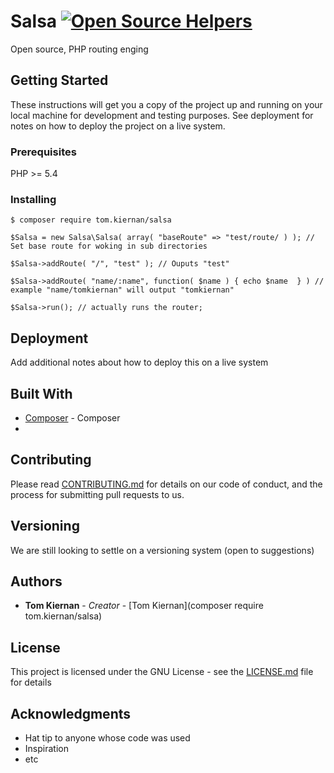 # Salsa  [![Open Source Helpers](https://www.codetriage.com/tomkiernan120/sourcream/badges/users.svg)](https://www.codetriage.com/tomkiernan120/sourcream)

Open source, PHP routing enging

## Getting Started

These instructions will get you a copy of the project up and running on your local machine for development and testing purposes. See deployment for notes on how to deploy the project on a live system.

### Prerequisites

PHP >= 5.4

### Installing

```
$ composer require tom.kiernan/salsa
```

```
$Salsa = new Salsa\Salsa( array( "baseRoute" => "test/route/ ) ); // Set base route for woking in sub directories

$Salsa->addRoute( "/", "test" ); // Ouputs "test"

$Salsa->addRoute( "name/:name", function( $name ) { echo $name  } ) // example "name/tomkiernan" will output "tomkiernan"

$Salsa->run(); // actually runs the router;

```

## Deployment

Add additional notes about how to deploy this on a live system

## Built With

* [Composer](http://www.dropwizard.io/1.0.2/docs/) - Composer
* 
## Contributing

Please read [CONTRIBUTING.md](https://gist.github.com/PurpleBooth/b24679402957c63ec426) for details on our code of conduct, and the process for submitting pull requests to us.

## Versioning

We are still looking to settle on a versioning system (open to suggestions)

## Authors

* **Tom Kiernan** - *Creator* - [Tom Kiernan](composer require tom.kiernan/salsa)

## License

This project is licensed under the GNU License - see the [LICENSE.md](LICENSE.md) file for details

## Acknowledgments

* Hat tip to anyone whose code was used
* Inspiration
* etc
